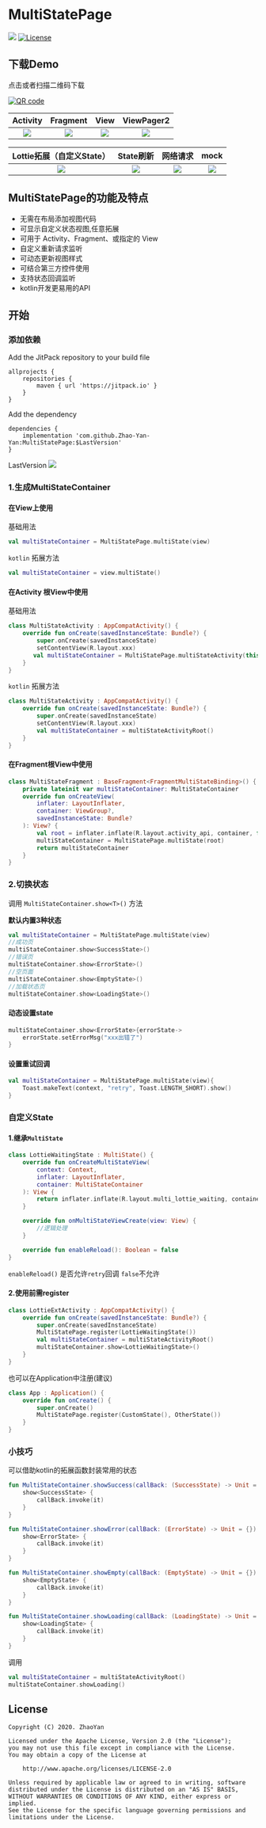 # MultiStatePage
[![](https://jitpack.io/v/Zhao-Yan-Yan/MultiStatePage.svg)](https://jitpack.io/#Zhao-Yan-Yan/MultiStatePage)
[![License](https://img.shields.io/badge/License-Apache--2.0-blue.svg)](https://github.com/Zhao-Yan-Yan/MultiStatePage/blob/master/LICENSE) 
## 下载Demo

点击或者扫描二维码下载

[![QR code](imgs/QRCode)](https://www.pgyer.com/1uvC)

| Activity | Fragment | View | ViewPager2 |
| :-----: | :----: | :----: | :----: |
| ![](imgs/activity.gif) | ![](imgs/fragment.gif) | ![](imgs/view.gif) | ![](imgs/viewpager2.gif) |

| Lottie拓展（自定义State） | State刷新 | 网络请求 | mock |
| :-----: | :----: | :----: | :-----: |
| ![](imgs/lottie.gif) | ![](imgs/state_call.gif) | ![](imgs/net.gif) | ![](imgs/api.gif) |

## MultiStatePage的功能及特点
- 无需在布局添加视图代码
- 可显示自定义状态视图,任意拓展
- 可用于 Activity、Fragment、或指定的 View
- 自定义重新请求监听
- 可动态更新视图样式
- 可结合第三方控件使用
- 支持状态回调监听
- kotlin开发更易用的API

## 开始

### 添加依赖
Add the JitPack repository to your build file
```
allprojects {
    repositories {
        maven { url 'https://jitpack.io' }
    }
}
```

Add the dependency
```
dependencies {
    implementation 'com.github.Zhao-Yan-Yan:MultiStatePage:$LastVersion'
}
```
LastVersion [![](https://jitpack.io/v/Zhao-Yan-Yan/MultiStatePage.svg)](https://jitpack.io/#Zhao-Yan-Yan/MultiStatePage)
### 1.生成MultiStateContainer

#### 在View上使用
基础用法
```kotlin
val multiStateContainer = MultiStatePage.multiState(view)
```
`kotlin` 拓展方法
```kotlin
val multiStateContainer = view.multiState()
```
#### 在Activity 根View中使用
基础用法
```kotlin
class MultiStateActivity : AppCompatActivity() {
    override fun onCreate(savedInstanceState: Bundle?) {
        super.onCreate(savedInstanceState)
        setContentView(R.layout.xxx)
       val multiStateContainer = MultiStatePage.multiStateActivity(this)
    }
}
```
`kotlin` 拓展方法
```kotlin
class MultiStateActivity : AppCompatActivity() {
    override fun onCreate(savedInstanceState: Bundle?) {
        super.onCreate(savedInstanceState)
        setContentView(R.layout.xxx)
        val multiStateContainer = multiStateActivityRoot()
    }
}
```

#### 在Fragment根View中使用

```kotlin
class MultiStateFragment : BaseFragment<FragmentMultiStateBinding>() {
    private lateinit var multiStateContainer: MultiStateContainer
    override fun onCreateView(
        inflater: LayoutInflater,
        container: ViewGroup?,
        savedInstanceState: Bundle?
    ): View? {
        val root = inflater.inflate(R.layout.activity_api, container, false)
        multiStateContainer = MultiStatePage.multiState(root)
        return multiStateContainer
    }
}
```

### 2.切换状态
调用  `MultiStateContainer.show<T>()` 方法

**默认内置3种状态**
```kotlin
val multiStateContainer = MultiStatePage.multiState(view)
//成功页 
multiStateContainer.show<SuccessState>()
//错误页
multiStateContainer.show<ErrorState>()
//空页面
multiStateContainer.show<EmptyState>()
//加载状态页
multiStateContainer.show<LoadingState>()
```

#### 动态设置state

```kotlin
multiStateContainer.show<ErrorState>{errorState->
    errorState.setErrorMsg("xxx出错了")
}
```

#### 设置重试回调

```kotlin
val multiStateContainer = MultiStatePage.multiState(view){
    Toast.makeText(context, "retry", Toast.LENGTH_SHORT).show()
}
```

### 自定义State
#### 1.继承`MultiState`
```kotlin
class LottieWaitingState : MultiState() {
    override fun onCreateMultiStateView(
        context: Context,
        inflater: LayoutInflater,
        container: MultiStateContainer
    ): View {
        return inflater.inflate(R.layout.multi_lottie_waiting, container, false)
    }

    override fun onMultiStateViewCreate(view: View) {
        //逻辑处理
    }

    override fun enableReload(): Boolean = false
}
```
`enableReload()` 是否允许`retry`回调 `false`不允许

#### 2.使用前需register

```kotlin
class LottieExtActivity : AppCompatActivity() {
    override fun onCreate(savedInstanceState: Bundle?) {
        super.onCreate(savedInstanceState)
        MultiStatePage.register(LottieWaitingState())
        val multiStateContainer = multiStateActivityRoot()
        multiStateContainer.show<LottieWaitingState>()
    }
}
```
也可以在Application中注册(建议)
```kotlin
class App : Application() {
    override fun onCreate() {
        super.onCreate()
        MultiStatePage.register(CustomState(), OtherState())
    }
}
```


### 小技巧
可以借助kotlin的拓展函数封装常用的状态
```kotlin
fun MultiStateContainer.showSuccess(callBack: (SuccessState) -> Unit = {}) {
    show<SuccessState> {
        callBack.invoke(it)
    }
}

fun MultiStateContainer.showError(callBack: (ErrorState) -> Unit = {}) {
    show<ErrorState> {
        callBack.invoke(it)
    }
}

fun MultiStateContainer.showEmpty(callBack: (EmptyState) -> Unit = {}) {
    show<EmptyState> {
        callBack.invoke(it)
    }
}

fun MultiStateContainer.showLoading(callBack: (LoadingState) -> Unit = {}) {
    show<LoadingState> {
        callBack.invoke(it)
    }
}
```

调用
```kotlin
val multiStateContainer = multiStateActivityRoot()
multiStateContainer.showLoading()
```
## License
```
Copyright (C) 2020. ZhaoYan

Licensed under the Apache License, Version 2.0 (the "License");
you may not use this file except in compliance with the License.
You may obtain a copy of the License at

    http://www.apache.org/licenses/LICENSE-2.0

Unless required by applicable law or agreed to in writing, software
distributed under the License is distributed on an "AS IS" BASIS,
WITHOUT WARRANTIES OR CONDITIONS OF ANY KIND, either express or implied.
See the License for the specific language governing permissions and
limitations under the License.
```
